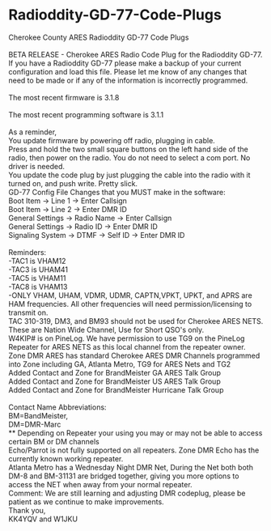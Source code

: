 # Radioddity-GD-77-Code-Plugs
Cherokee County ARES Radioddity GD-77 Code Plugs
<BR /><BR />
BETA RELEASE - Cherokee ARES Radio Code Plug for the Radioddity GD-77. If you have a Radioddity GD-77 please make a backup of your current configuration and load this file. Please let me know of any changes that need to be made or if any of the information is incorrectly programmed.
<BR /><BR />
The most recent firmware is 3.1.8
<BR /><BR />
The most recent programming software is 3.1.1
<BR /><BR />
As a reminder,
<BR />
You update firmware by powering off radio, plugging in cable.
<BR />
Press and hold the two small square buttons on the left hand side of the radio, then power on the radio. You do not need to select a com port. No driver is needed.
<BR />
You update the code plug by just plugging the cable into the radio with it turned on, and push write. Pretty slick.
<BR />
GD-77 Config File Changes that you MUST make in the software:
<BR />
Boot Item -> Line 1 -> Enter Callsign
<BR />
Boot Item -> Line 2 -> Enter DMR ID 
<BR />
General Settings -> Radio Name -> Enter Callsign
<BR />
General Settings -> Radio ID -> Enter DMR ID
<BR />
Signaling System -> DTMF -> Self ID -> Enter DMR ID
<BR /><BR />
Reminders:
<BR />
-TAC1 is VHAM12
<BR />
-TAC3 is UHAM41
<BR />
-TAC5 is VHAM11
<BR />
-TAC8 is VHAM13
<BR />
-ONLY VHAM, UHAM, VDMR, UDMR, CAPTN,VPKT, UPKT, and APRS are HAM frequencies. All other frequencies will need permission/licensing to transmit on.
<BR />
TAC 310-319, DM3, and BM93 should not be used for Cherokee ARES NETS. These are Nation Wide Channel, Use for Short QSO's only.
<BR />
W4KIP# is on PineLog. We have permission to use TG9 on the PineLog Repeater for ARES NETS as this local channel from the repeater owner.
<BR />
Zone DMR ARES has standard Cherokee ARES DMR Channels programmed into Zone including GA, Atlanta Metro, TG9 for ARES Nets and TG2
<BR />
Added Contact and Zone for BrandMeister GA ARES Talk Group
<BR />
Added Contact and Zone for BrandMeister US ARES Talk Group
<BR />
Added Contact and Zone for BrandMeister Hurricane Talk Group
<BR /><BR />
Contact Name Abbreviations:
<BR />
BM=BandMeister,
<BR />
DM=DMR-Marc
<BR />
** Depending on Repeater your using you may or may not be able to access certain BM or DM channels
<BR />
Echo/Parrot is not fully supported on all repeaters. Zone DMR Echo has the currently known working repeater.
<BR />
Atlanta Metro has a Wednesday Night DMR Net, During the Net both both DM-8 and BM-31131 are bridged together, giving you more options to access the NET when away from your normal repeater.
<BR />
Comment: We are still learning and adjusting DMR codeplug, please be patient as we continue to make improvements.
<BR />
Thank you,
<BR />
KK4YQV and W1JKU
